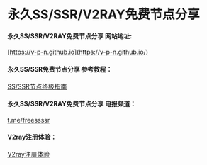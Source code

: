# 永久SS/SSR/V2RAY免费节点分享 

#### 永久SS/SSR/V2RAY免费节点分享 网站地址: 

[https://v-p-n.github.io](https://v-p-n.github.io/)

#### 永久SS/SSR免费节点分享 参考教程：

[SS/SSR节点终极指南](https://s-s-r.github.io/wiki/)

#### 永久SS/SSR/V2RAY免费节点分享 电报频道：

[t.me/freessssr](https://t.me/joinchat/AAAAAFiGDMSvicw0X8Yc_g)

#### V2ray注册体验：

[V2ray注册体验 ](https://v2sx.github.io/)

